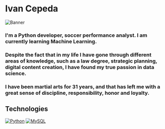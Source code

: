 <!--
**Ivan-Cepeda/Ivan-Cepeda** is a ✨ _special_ ✨ repository because its `README.md` (this file) appears on your GitHub profile. -->

# Ivan Cepeda
![Banner](https://media.licdn.com/dms/image/D4E16AQF6WNhNow7Gug/profile-displaybackgroundimage-shrink_350_1400/0/1673435674248?e=1693440000&v=beta&t=ANIFhIaIEJThSPrjyjzDHn6JTcIVG2Jv8NFflTgdnVc)

### I'm a Python developer, soccer performance analyst. I am currently learning Machine Learning.

### Despite the fact that in my life I have gone through different areas of knowledge, such as a law degree, strategic planning, digital content creation, I have found my true passion in **data science**.

### I have been martial arts for 31 years, and that has left me with a great sense of discipline, responsibility, honor and loyalty.

## Technologies 
[![Python](https://img.shields.io/badge/Python-yellow?style=for-the-badge&logo=python&logoColor=white&labelColor=101010)]()
[![MySQL](https://img.shields.io/badge/MySQL-4479A1?style=for-the-badge&logo=mysql&logoColor=white&labelColor=101010)]()
